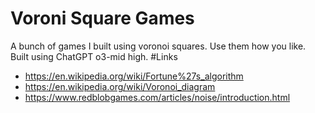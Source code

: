 # Voroni Square Games
A bunch of games I built using voronoi squares. Use them how you like.
Built using ChatGPT o3-mid high.
#Links
- https://en.wikipedia.org/wiki/Fortune%27s_algorithm
- https://en.wikipedia.org/wiki/Voronoi_diagram
- https://www.redblobgames.com/articles/noise/introduction.html
